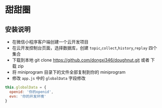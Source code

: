 # 甜甜圈
## 安装说明
- 在微信小程序客户端创建一个云开发项目
- 在云开发控制台页面，选择数据库，创建 `topic`,`collect`,`history`,`replay` 四个集合
- 下载到本地 git clone https://github.com/dongxi346/doughnut.git 或者 下载 zip
- 将 miniprogram 目录下的文件全部复制到你的 miniprogram
- 修改 `app.js` 中的 `globalData` 字段修改
```javascript
this.globalData = {
  openid: '你的openid',
  evn: '你的开发环境'
}
```
